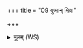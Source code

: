 +++
title = "09 युष्मान् मित्रा"

+++
<details><summary>मूलम् (WS)</summary>

युष्मान् मित्रा वृणतां युष्मान् प्रतिजना उत ।  
युष्मात् ज्ञातित्वं प्रेप्सन्त्यमृतं मर्त्या इव ॥ ९ ॥
</details>